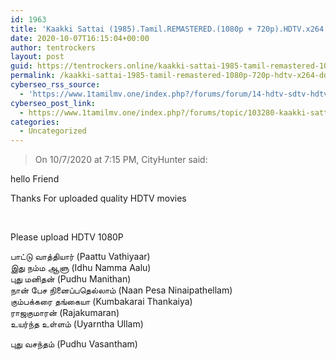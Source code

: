 ```yaml
---
id: 1963
title: 'Kaakki Sattai (1985).Tamil.REMASTERED.(1080p + 720p).HDTV.x264.DD2.0 &#8211; 5GB + 2.5GB &#8211; GOFILE (LINK UPDATED JULY 2021)'
date: 2020-10-07T16:15:04+00:00
author: tentrockers
layout: post
guid: https://tentrockers.online/kaakki-sattai-1985-tamil-remastered-1080p-720p-hdtv-x264-dd2-0-5gb-2-5gb-gofile-link-updated-july-2021/
permalink: /kaakki-sattai-1985-tamil-remastered-1080p-720p-hdtv-x264-dd2-0-5gb-2-5gb-gofile-link-updated-july-2021/
cyberseo_rss_source:
  - 'https://www.1tamilmv.one/index.php?/forums/forum/14-hdtv-sdtv-hdtv-rips.xml&page=2'
cyberseo_post_link:
  - https://www.1tamilmv.one/index.php?/forums/topic/103280-kaakki-sattai-1985tamilremastered1080p-720phdtvx264dd20-5gb-25gb-gofile-link-updated-july-2021/
categories:
  - Uncategorized
---
```

<blockquote class="ipsQuote" data-ipsquote data-ipsquote-contentapp="forums" data-ipsquote-contentclass="forums_Topic" data-ipsquote-contentcommentid="210873" data-ipsquote-contentid="103280" data-ipsquote-contenttype="forums" data-ipsquote-timestamp="1602087304" data-ipsquote-userid="37011" data-ipsquote-username="CityHunter" readability="8.775">
  <p>
    On 10/7/2020 at 7:15 PM, CityHunter said:
  </p>
</blockquote>

hello Friend 

Thanks For uploaded quality HDTV movies 

&nbsp; 

Please upload HDTV 1080P 

பாட்டு வாத்தியார் (Paattu Vathiyaar)  
இது நம்ம ஆளு (Idhu Namma Aalu)  
புது மனிதன் (Pudhu Manithan)  
நான் பேச நினைப்பதெல்லாம் (Naan Pesa Ninaipathellam)  
கும்பக்கரை தங்கையா (Kumbakarai Thankaiya)  
ராஜகுமாரன் (Rajakumaran)  
உயர்ந்த உள்ளம் (Uyarntha Ullam) 

புது வசந்தம் (Pudhu Vasantham)